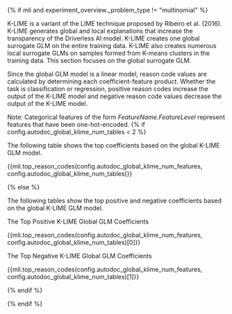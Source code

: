 {% if mli and experiment_overview._problem_type != "multinomial" %}

K-LIME is a variant of the LIME technique proposed by Ribeiro et al. (2016). K-LIME generates global and local explanations that increase the transparency of the Driverless AI model. K-LIME creates one global surrogate GLM on the entire training data. K-LIME also creates numerous local surrogate GLMs on samples formed from K-means clusters in the training data. This section focuses on the global surrogate GLM. 

Since the global GLM model is a linear model, reason code values are calculated by determining each coefficient-feature product. Whether the task is classification or regression, positive reason codes increase the output of the K-LIME model and negative reason code values decrease the output of the K-LIME model. 

Note: Categorical features of the form *FeatureName.FeatureLevel* represent features that have been one-hot-encoded. {% if config.autodoc_global_klime_num_tables < 2  %}

The following table shows the top coefficients based on the global K-LIME GLM model.

{{mli.top_reason_codes(config.autodoc_global_klime_num_features, config.autodoc_global_klime_num_tables)}}

{% else %}

The following tables show the top positive and negative coefficients based on the global K-LIME GLM model.

The Top Positive K-LIME Global GLM Coefficients

{{mli.top_reason_codes(config.autodoc_global_klime_num_features, config.autodoc_global_klime_num_tables)[0]}}

The Top Negative K-LIME Global GLM Coefficients

{{mli.top_reason_codes(config.autodoc_global_klime_num_features, config.autodoc_global_klime_num_tables)[1]}}

{% endif %}

{% endif %}

